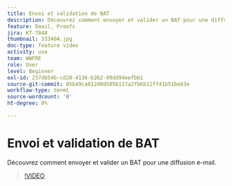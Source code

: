 ```yaml
---
title: Envoi et validation de BAT
description: Découvrez comment envoyer et valider un BAT pour une diffusion e-mail.
feature: Email, Proofs
jira: KT-7848
thumbnail: 333404.jpg
doc-type: feature video
activity: use
team: WWFRE
role: User
level: Beginner
exl-id: 237db54b-cd20-4136-b262-99dd94eefbb1
source-git-commit: 05b49ca012d0d505b117a2fb6b12ff41b51be63e
workflow-type: tm+mt
source-wordcount: '0'
ht-degree: 0%

---
```


# Envoi et validation de BAT

Découvrez comment envoyer et valider un BAT pour une diffusion e-mail.

>[!VIDEO](https://video.tv.adobe.com/v/333404)
